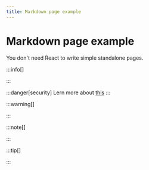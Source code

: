 ```yaml
---
title: Markdown page example
---
```


# Markdown page example

You don't need React to write simple standalone pages.

:::info[]

:::

:::danger[security]
Lern more about [this](#)
:::

:::warning[]

:::

:::note[]

:::

:::tip[]

:::